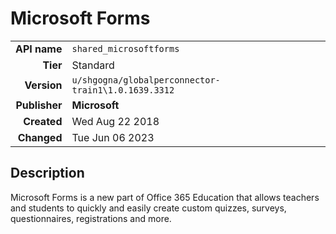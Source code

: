 # Microsoft Forms
| | |
|-:|-|
|**API name**|`shared_microsoftforms`|
|**Tier**|Standard|
|**Version**|`u/shgogna/globalperconnector-train1\1.0.1639.3312`|
|**Publisher**|**Microsoft**|
|**Created**|Wed Aug 22 2018|
|**Changed**|Tue Jun 06 2023|

## Description
Microsoft Forms is a new part of Office 365 Education that allows teachers and students to quickly and easily create custom quizzes, surveys, questionnaires, registrations and more.
